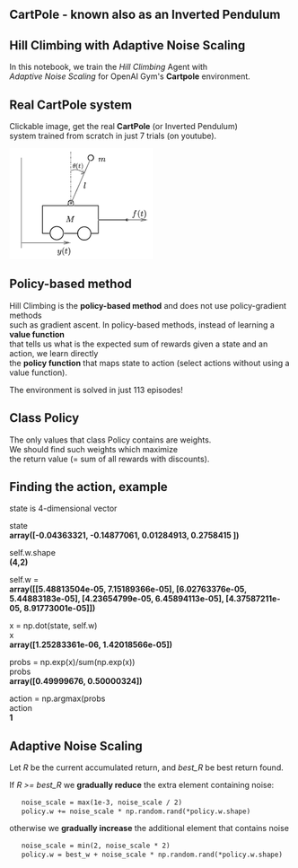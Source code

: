 
## CartPole - known also as an Inverted Pendulum

## Hill Climbing with Adaptive Noise Scaling

In this notebook, we train the _Hill Climbing_ Agent with     
_Adaptive Noise Scaling_ for OpenAI Gym's **Cartpole** environment.

## Real CartPole system 
Clickable image, get the real **CartPole** (or Inverted Pendulum)    
system trained from scratch in just 7 trials (on youtube).   
       
[![Inverted Pendulum](Inverted_pendulum.png)](https://www.youtube.com/watch?time_continue=14&v=XiigTGKZfks)

## Policy-based method

Hill Climbing is the **policy-based method** and does not use policy-gradient methods          
such as gradient ascent. In policy-based methods, instead of learning a **value function**    
that tells us what is the expected sum of rewards given a state and an action, we learn directly    
the **policy function** that maps state to action (select actions without using a value function).     

The environment is solved in just 113 episodes!     

## Class Policy

The only values that class Policy contains are weights.   
We should find such weights which maximize    
the return value (= sum of all rewards with discounts).   

## Finding the action, example

state is 4-dimensional vector

state    
**array([-0.04363321, -0.14877061,  0.01284913,  0.2758415 ])**

self.w.shape    
**(4,2)**

self.w =    
**array([[5.48813504e-05, 7.15189366e-05],
       [6.02763376e-05, 5.44883183e-05],
       [4.23654799e-05, 6.45894113e-05],
       [4.37587211e-05, 8.91773001e-05]])**
       
x = np.dot(state, self.w)   
x    
**array([1.25283361e-06, 1.42018566e-05])**

probs = np.exp(x)/sum(np.exp(x))   
probs   
**array([0.49999676, 0.50000324])**

action = np.argmax(probs   
action   
**1**   

## Adaptive Noise Scaling

Let _R_ be the current accumulated return, and _best_R_ be best return found.
    
If _R >= best_R_ we **gradually reduce** the extra element containing noise:
    
       noise_scale = max(1e-3, noise_scale / 2)
       policy.w += noise_scale * np.random.rand(*policy.w.shape)
    
otherwise we **gradually increase** the additional element that contains noise 

       noise_scale = min(2, noise_scale * 2)
       policy.w = best_w + noise_scale * np.random.rand(*policy.w.shape)
         









